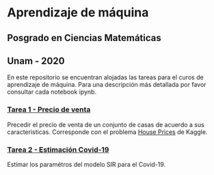# Aprendizaje de máquina
## Posgrado en Ciencias Matemáticas
## Unam - 2020 

En este repositorio se encuentran alojadas las tareas para el curos de aprendizaje de máquina. Para una descripción más detallada por favor consultar cada notebook ipynb. 

### [Tarea 1 - Precio de venta](https://github.com/cigarcial/ML2020/blob/master/Tarea1/Tarea1.ipynb)

Precedir el precio de venta de un conjunto de casas de acuerdo a sus caracteristicas. Corresponde con el problema [House Prices](https://www.kaggle.com/sohier/reading-the-data-with-python) de Kaggle. 

### [Tarea 2 - Estimación Covid-19](https://github.com/cigarcial/ML2020/blob/master/Tarea2/Project2.ipynb)

Estimar los paramétros del modelo SIR para el Covid-19.

